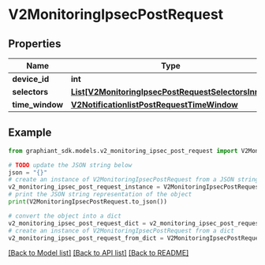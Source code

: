 # V2MonitoringIpsecPostRequest


## Properties

Name | Type | Description | Notes
------------ | ------------- | ------------- | -------------
**device_id** | **int** |  | [optional] 
**selectors** | [**List[V2MonitoringIpsecPostRequestSelectorsInner]**](V2MonitoringIpsecPostRequestSelectorsInner.md) |  | [optional] 
**time_window** | [**V2NotificationlistPostRequestTimeWindow**](V2NotificationlistPostRequestTimeWindow.md) |  | [optional] 

## Example

```python
from graphiant_sdk.models.v2_monitoring_ipsec_post_request import V2MonitoringIpsecPostRequest

# TODO update the JSON string below
json = "{}"
# create an instance of V2MonitoringIpsecPostRequest from a JSON string
v2_monitoring_ipsec_post_request_instance = V2MonitoringIpsecPostRequest.from_json(json)
# print the JSON string representation of the object
print(V2MonitoringIpsecPostRequest.to_json())

# convert the object into a dict
v2_monitoring_ipsec_post_request_dict = v2_monitoring_ipsec_post_request_instance.to_dict()
# create an instance of V2MonitoringIpsecPostRequest from a dict
v2_monitoring_ipsec_post_request_from_dict = V2MonitoringIpsecPostRequest.from_dict(v2_monitoring_ipsec_post_request_dict)
```
[[Back to Model list]](../README.md#documentation-for-models) [[Back to API list]](../README.md#documentation-for-api-endpoints) [[Back to README]](../README.md)


